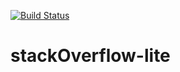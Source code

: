 [![Build Status](https://travis-ci.org/milamish/stackOverflow-lite-challenge2-3.svg?branch=challenge2)](https://travis-ci.org/milamish/stackOverflow-lite-challenge2-3)

# stackOverflow-lite